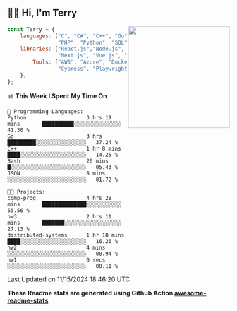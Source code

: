 <h2>👋🏻 Hi, I'm Terry</h2>

<img align='right' src="https://media.giphy.com/media/fkZukR450RQ1qnGaq9/giphy.gif" width="230">

```javascript
const Terry = {
    languages: ["C", "C#", "C++", "Go", "Java", "Javascript",
                "PHP", "Python", "SQL", "Typescript"],
    libraries: ["React.js","Node.js", ".Net", "Express.js",
                "Next.js", "Vue.js", "Astro.js", "CUDA"],
        Tools: ["AWS", "Azure", "Docker🐳", "Git", "Figma",
                "Cypress", "Playwright", "Postman", "Jira"],
    },
};
```
<!--START_SECTION:waka-->
📊 **This Week I Spent My Time On** 

```text
💬 Programming Languages: 
Python                   3 hrs 19 mins       ██████████░░░░░░░░░░░░░░░   41.30 % 
Go                       3 hrs               █████████░░░░░░░░░░░░░░░░   37.24 % 
C++                      1 hr 8 mins         ████░░░░░░░░░░░░░░░░░░░░░   14.25 % 
Bash                     26 mins             █░░░░░░░░░░░░░░░░░░░░░░░░   05.43 % 
JSON                     8 mins              ░░░░░░░░░░░░░░░░░░░░░░░░░   01.72 % 

🐱‍💻 Projects: 
comp-prog                4 hrs 28 mins       ██████████████░░░░░░░░░░░   55.56 % 
hw3                      2 hrs 11 mins       ███████░░░░░░░░░░░░░░░░░░   27.13 % 
distributed-systems      1 hr 18 mins        ████░░░░░░░░░░░░░░░░░░░░░   16.26 % 
hw2                      4 mins              ░░░░░░░░░░░░░░░░░░░░░░░░░   00.94 % 
hw1                      0 secs              ░░░░░░░░░░░░░░░░░░░░░░░░░   00.11 % 
```


 Last Updated on 11/15/2024 18:46:20 UTC
<!--END_SECTION:waka-->

**These Readme stats are generated using Github Action [awesome-readme-stats](https://github.com/anmol098/waka-readme-stats)**
